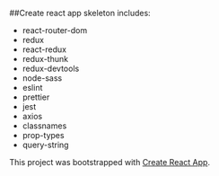 ##Create react app skeleton includes:

-   react-router-dom
-   redux
-   react-redux
-   redux-thunk
-   redux-devtools
-   node-sass
-   eslint
-   prettier
-   jest
-   axios
-   classnames
-   prop-types
-   query-string

This project was bootstrapped with [Create React App](https://github.com/facebook/create-react-app).
